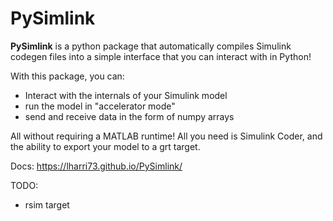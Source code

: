 # PySimlink

**PySimlink** is a python package that automatically compiles Simulink codegen files 
into a simple interface that you can interact with in Python!

With this package, you can:
- Interact with the internals of your Simulink model
- run the model in "accelerator mode"
- send and receive data in the form of numpy arrays

All without requiring a MATLAB runtime! All you need is Simulink Coder, and the ability to export your model to
a grt target.

Docs: https://lharri73.github.io/PySimlink/

TODO:

- rsim target
